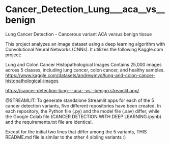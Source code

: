 # Cancer_Detection_Lung___aca__vs__benign
Lung Cancer Detection - Cancerous variant ACA  versus  benign tissue

This project analyzes an image dataset using a deep learning algorithm with Convolutional Neural Networks (CNNs). It utilizes the following Kaggle.com project:

Lung and Colon Cancer Histopathological Images Contains 25,000 images across 5 classes, including lung cancer, colon cancer, and healthy samples. https://www.kaggle.com/datasets/andrewmvd/lung-and-colon-cancer-histopathological-images

https://cancer-detection-lung---aca--vs--benign.streamlit.app/

@STREAMLIT: To generate standalone Streamlit apps for each of the 5 cancer detection variants, five different repositories have been created. In each repository, the Python file (.py) and the model file (.sav) differ, while the Google Colab file (CANCER DETECTION WITH DEEP LEARNING.ipynb) and the requirements.txt file are identical.

Except for the initial two lines that differ among the 5 variants, THIS README.md file is similar to the other 4 sibling variants :)
